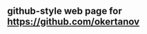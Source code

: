 github-style web page for https://github.com/okertanov
------------------------------------------------------


